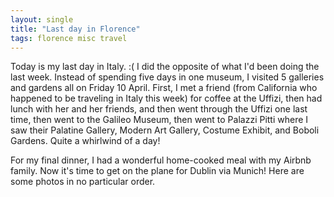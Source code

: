 ```yaml
---
layout: single
title: "Last day in Florence"
tags: florence misc travel
---
```

Today is my last day in Italy. :( I did the opposite of what I'd been doing the last week. Instead of spending five days in one museum, I visited 5 galleries and gardens all on Friday 10 April. First, I met a friend (from California who happened to be traveling in Italy this week) for coffee at the Uffizi, then had lunch with her and her friends, and then went through the Uffizi one last time, then went to the Galileo Museum, then went to Palazzi Pitti where I saw their Palatine Gallery, Modern Art Gallery, Costume Exhibit, and Boboli Gardens. Quite a whirlwind of a day!

For my final dinner, I had a wonderful home-cooked meal with my Airbnb family.  Now it's time to get on the plane for Dublin via Munich! Here are some photos in no particular order.